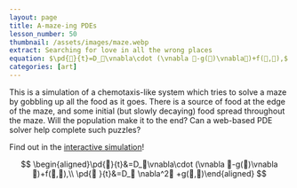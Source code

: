 ```yaml
---
layout: page
title: A-maze-ing PDEs
lesson_number: 50
thumbnail: /assets/images/maze.webp
extract: Searching for love in all the wrong places
equation: $\pd{🐀}{t}=D_🐀\vnabla\cdot (\vnabla 🐀-g(🐀)\vnabla🧀)+f(🐀,🧀),$ $\pd{🧀}{t}=D_🧀 \nabla^2🧀+g(🐀,🧀)$
categories: [art]
---
```


This is a simulation of a chemotaxis-like system which tries to solve a maze by gobbling up all the food as it goes. There is a source of food at the edge of the maze, and some initial (but slowly decaying) food spread throughout the maze. Will the population make it to the end? Can a web-based PDE solver help complete such puzzles?

Find out in the [interactive simulation](/sim/?preset=maze)!

$$
\begin{aligned}\pd{🐀}{t}&=D_🐀\vnabla\cdot (\vnabla 🐀-g(🐀)\vnabla🧀)+f(🐀,🧀),\\ \pd{🧀 }{t}&=D_🧀 \nabla^2🧀 +g(🐀,🧀)\end{aligned}
$$
